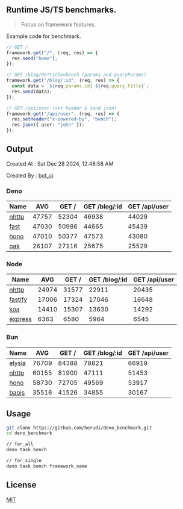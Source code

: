 ## Runtime JS/TS benchmarks.

> Focus on framework features.

Example code for benchmark.
```ts
// GET /
framework.get("/", (req, res) => {
  res.send("home");
});

// GET /blog/99?title=bench (params and queryParams)
framework.get("/blog/:id", (req, res) => {
  const data = `${req.params.id} ${req.query.title}`;
  res.send(data);
});

// GET /api/user (set header & send json)
framework.get("/api/user", (req, res) => {
  res.setHeader("x-powered-by", "bench");
  res.json({ user: "john" });
});
```

## Output
Created At : Sat Dec 28 2024, 12:48:58 AM

Created By : [bot_ci](https://github.com/herudi/deno_benchmarks/commits?author=github-actions%5Bbot%5D)


### Deno
|Name|AVG|GET /|GET /blog/:id|GET /api/user|
|----|----|----|----|----|
|[nhttp](https://github.com/nhttp/nhttp)|47757|52304|46938|44029|
|[fast](https://github.com/danteissaias/fast)|47030|50986|44665|45439|
|[hono](https://github.com/honojs/hono)|47010|50377|47573|43080|
|[oak](https://github.com/oakserver/oak)|26107|27116|25675|25529|
  


### Node
|Name|AVG|GET /|GET /blog/:id|GET /api/user|
|----|----|----|----|----|
|[nhttp](https://github.com/nhttp/nhttp)|24974|31577|22911|20435|
|[fastify](https://github.com/fastify/fastify)|17006|17324|17046|16648|
|[koa](https://github.com/koajs/koa)|14410|15307|13630|14292|
|[express](https://github.com/expressjs/express)|6363|6580|5964|6545|
  


### Bun
|Name|AVG|GET /|GET /blog/:id|GET /api/user|
|----|----|----|----|----|
|[elysia](https://github.com/elysiajs/elysia)|76709|84388|78821|66919|
|[nhttp](https://github.com/nhttp/nhttp)|60155|81900|47111|51453|
|[hono](https://github.com/honojs/hono)|58730|72705|49569|53917|
|[baojs](https://github.com/mattreid1/baojs)|35516|41526|34855|30167|
  



## Usage

```bash
git clone https://github.com/herudi/deno_benchmark.git
cd deno_benchmark

// for_all
deno task bench

// for_single
deno task bench framework_name
```

## License

[MIT](LICENSE)

